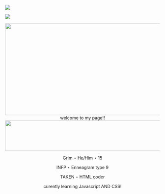 ![](https://lastfm-recently-played.vercel.app/api?user=bugged_outtt&count=1)

![](https://komarev.com/ghpvc/?username=Gr1m-Reaper&color=blue)

<p align="center">

  <img width="850" height="300" src="https://i.pinimg.com/1200x/70/27/8b/70278bfd4ed71660dabd6c23c1a920e1.jpg">
welcome to my page!!

  <img width="850" height="100" src="https://64.media.tumblr.com/838c6104185d3bab62a51f466baf8cea/3a4afd1f4ad7903d-d8/s2048x3072/68efa01be62b63831b3caeefb230bf2ade945cab.pnj">

<p align="center">
Grim ⋆ He/Him ⋆ 15
<p align="center">
INFP ⋆ Enneagram type 9
<p align="center">
TAKEN ⋆ HTML coder 
<p align="center">
curently learning Javascript AND CSS!
